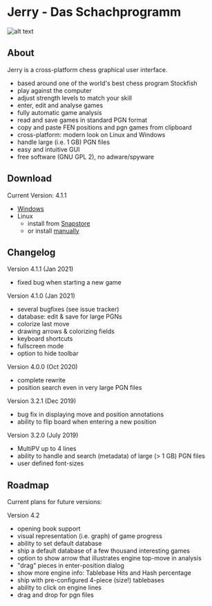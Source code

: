 # Jerry - Das Schachprogramm

![alt text](https://raw.githubusercontent.com/asdfjkl/jerry/master/jerryfx.png)

## About
Jerry is a cross-platform chess graphical user interface.

* based around one of the world's best chess program Stockfish
* play against the computer
* adjust strength levels to match your skill
* enter, edit and analyse games
* fully automatic game analysis
* read and save games in standard PGN format
* copy and paste FEN positions and pgn games from clipboard
* cross-platform: modern look on Linux and Windows
* handle large (i.e. 1 GB) PGN files
* easy and intuitive GUI
* free software (GNU GPL 2), no adware/spyware

## Download

Current Version: 4.1.1

* [Windows](https://github.com/asdfjkl/jerry/releases/tag/v4.1.1)
* Linux
  - install from [Snapstore](https://snapcraft.io/jerry) 
  - or install [manually](https://github.com/asdfjkl/jerry/releases/tag/v4.1.1)

## Changelog

Version 4.1.1 (Jan 2021)
 * fixed bug when starting a new game

Version 4.1.0 (Jan 2021)
 * several bugfixes (see issue tracker)
 * database: edit & save for large PGNs
 * colorize last move
 * drawing arrows & colorizing fields
 * keyboard shortcuts
 * fullscreen mode
 * option to hide toolbar

Version 4.0.0 (Oct 2020)
 * complete rewrite
 * position search even in very large PGN files

Version 3.2.1 (Dec 2019)
 * bug fix in displaying move and position annotations
 * ability to flip board when entering a new position

Version 3.2.0 (July 2019)
 * MultiPV up to 4 lines
 * ability to handle and search (metadata) of large (> 1 GB) PGN files
 * user defined font-sizes
 
 ## Roadmap
 
Current plans for future versions:
 
Version 4.2
- opening book support
- visual representation (i.e. graph) of game progress
- ability to set default database
- ship a default database of a few thousand interesting games 
- option to show arrow that illustrates engine top-move in analysis
- "drag" pieces in enter-position dialog
- show more engine info: Tablebase Hits and Hash percentage
- ship with pre-configured 4-piece (size!) tablebases
- ability to click on engine lines 
- drag and drop for pgn files
